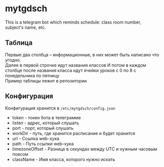# mytgdsch
This is a telegram bot which reminds schedule: class room number, subject's name, etc.

## Таблица
Первые два столбца – информационные, в них может быть написано что угодно.  
Далее в первой строчке идут названия классов
И потом в каждом столбце после названия класса идут ячейки уроков с 0 по 8 с понедельника по пятницу  
Пример таблицы лежит в репозитории

## Конфигурация
Конфигурация хранится в `/etc/mytgdsch/config.json`  
- token - токен бота в телеграмме
- listen - адрес, который слушать
- port - порт, который слушать
- workDir - путь, где хранится расписание и будет хранится 
- url - Ссылка web-хука
- path - Путь ссылки web-хука
- timezoneOffset - Разница в секундах между UTC и нужным часовым поясом
- className - Имя класса, которого нужно искать
